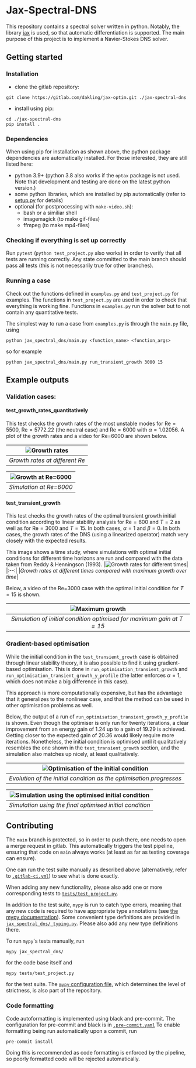 # Jax-Spectral-DNS

This repository contains a spectral solver written in python. Notably, the
library [jax](https://github.com/google/jax) is used, so that automatic
differentiation is supported. The main purpose of this project is to implement a
Navier-Stokes DNS solver. 

## Getting started

### Installation

- clone the gitlab repository:
```
git clone https://gitlab.com/dakling/jax-optim.git ./jax-spectral-dns
```

- install using pip:
```
cd ./jax-spectral-dns
pip install .
```


### Dependencies

When using pip for installation as shown above, the python package dependencies
are automatically installed. For those interested, they are still listed here:

- python 3.9+ (python 3.8 also works if the `optax` package is not used. Note that development and testing are done on the latest python version.)
- some python libraries, which are installed by pip automatically (refer to [setup.py](./setup.py) for details)
- optional (for postprocessing with `make-video.sh`):
    - bash or a similiar shell
    - imagemagick (to make gif-files)
    - ffmpeg (to make mp4-files)

### Checking if everything is set up correctly

Run `pytest` (`python test_project.py` also works) in order to verify that all
tests are running correctly.  Any state committed to the main branch should pass
all tests (this is not necessarily true for other branches).

### Running a case

Check out the functions defined in `examples.py` and `test_project.py` for examples. The
functions in `test_project.py` are used in order to check that everything is working
fine. Functions in `examples.py` run the solver but to not contain any
quantitative tests.

The simplest way to run a case from `examples.py` is through the `main.py` file, using 
```
python jax_spectral_dns/main.py <function_name> <function_args>
```
so for example
```
python jax_spectral_dns/main.py run_transient_growth 3000 15
```

## Example outputs

### Validation cases:

#### test_growth_rates_quantitatively

This test checks the growth rates of the most unstable modes for $\text{Re}=5500$,
$\text{Re}=5772.22$ (the neutral case) and $\text{Re}=6000$ with $\alpha=1.02056$. A plot of the growth rates and a video for Re=6000 are shown below.

|![Growth rates]( ./img/energy_growth_rates.png )|
|:--:| 
|*Growth rates at different Re*|

|![Growth at Re=6000]( ./img/Re_6000_growth.gif )|
|:--:| 
|*Simulation at Re=6000*|

#### test_transient_growth

This test checks the growth rates of the optimal transient growth initial
condition according to linear stability analysis for $\text{Re}=600$ and $T=2$ as well as
for $\text{Re}=3000$ and $T=15$. In both cases, $\alpha=1$ and $\beta=0$.
In both cases, the growth rates of
the DNS (using a linearized operator) match very closely with the expected results.

This image shows a time study, where simulations with optimal initial conditions
for different time horizons are run and compared with the data taken from Reddy
& Henningson (1993).
|![Growth rates for different times]( ./img/energy_t_final.png )|
|:--:| 
|*Growth rates at different times compared with maximum growth over time*|

Below, a video of the Re=3000 case with the optimal initial condition for $T=15$
is shown. 

|![Maximum growth]( ./img/Re_3000_transient_growth.gif )|
|:--:| 
|*Simulation of initial condition optimised for maximum gain at $T=15$*|

### Gradient-based optimisation

While the initial condition in the `test_transient_growth` case is obtained
through linear stability theory, it is also possible to find it using
gradient-based optimisation.  This is done in
`run_optimisation_transient_growth` and
`run_optimisation_transient_growth_y_profile` (the latter enforces $\alpha=1$,
which does not make a big difference in this case).

This approach is more computationally expensive, but has the advantage that it
generalizes to the nonlinear case, and that the method can be used in other
optimisation problems as well.

Below, the output of a run of `run_optimisation_transient_growth_y_profile` is shown. 
Even though the optimiser is only run for twenty iterations, a clear improvement
from an energy gain of $1.24$ up to a gain of $19.29$ is achieved. Getting closer to 
the expected gain of $20.36$ would likely require more iterations.
Nonetheless, the initial condition is optimised until it qualitatively resembles
the one shown in the `test_transient_growth` section, and the simulation
also matches up nicely, at least qualitatively.

|![Optimisation of the initial condition]( ./img/Re_3000_transient_growth_initial.gif )|
|:--:| 
|*Evolution of the initial condition as the optimisation progresses*|

|![Simulation using the optimised initial condition]( ./img/Re_3000_transient_growth_optimiser.gif )|
|:--:| 
|*Simulation using the final optimised initial condition*|

## Contributing 

The `main` branch is protected, so in order to push there, one needs to open a
merge request in gitlab. This automatically triggers the test pipeline, ensuring
that code on `main` always works (at least as far as testing coverage can
ensure).

One can run the test suite manually as described above (alternatively, refer to
[`.gitlab-ci.yml`](./.gitlab-ci.yml)) to see what is done exactly.

When adding any new functionality, please also add one or more corresponding
tests to [`tests/test_project.py`](./tests/test_project.py).

In addition to the test suite, `mypy` is run to catch type errors, meaning that
any new code is required to have appropriate type annotations (see [the mypy
documentation](https://mypy.readthedocs.io/en/stable/)). Some convenient type
definitions are provided in [`jax_spectral_dns/_typing.py`](./jax_spectral_dns/_typing.py). Please also add any
new type definitions there.

To run `mypy`'s tests manually, run
```
mypy jax_spectral_dns/
```
for the code base itself and 
```
mypy tests/test_project.py
```
for the test suite. The [`mypy` configuration file](./mypy.ini), which determines the level of
strictness, is also part of the repository.

### Code formatting

Code autoformatting is implemented using black and pre-commit. The configuration
for pre-commit and black is in [`.pre-commit.yaml`](./.pre-commit.yaml) To enable formatting
being run automatically upon a commit, run 
```
pre-commit install
```
Doing this is recommended as code formatting is enforced by the pipeline, so
poorly formatted code will be rejected automatically.
